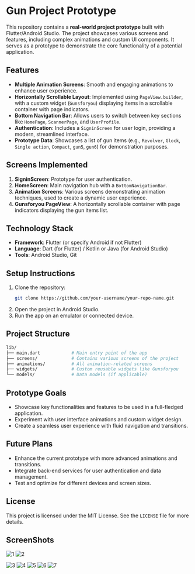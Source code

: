 
# Gun Project Prototype 

This repository contains a **real-world project prototype** built with Flutter/Android Studio. The project showcases various screens and features, including complex animations and custom UI components. It serves as a prototype to demonstrate the core functionality of a potential application.

## Features

- **Multiple Animation Screens**: Smooth and engaging animations to enhance user experience.
- **Horizontally Scrollable Layout**: Implemented using `PageView.builder`, with a custom widget (`Gunsforyou`) displaying items in a scrollable container with page indicators.
- **Bottom Navigation Bar**: Allows users to switch between key sections like `HomePage`, `ScannerPage`, and `UserProfile`.
- **Authentication**: Includes a `SigninScreen` for user login, providing a modern, streamlined interface.
- **Prototype Data**: Showcases a list of gun items (e.g., `Revolver`, `Glock`, `Single action`, `Compact`, `gun5`, `gun6`) for demonstration purposes.

## Screens Implemented

1. **SigninScreen**: Prototype for user authentication.
2. **HomeScreen**: Main navigation hub with a `BottomNavigationBar`.
3. **Animation Screens**: Various screens demonstrating animation techniques, used to create a dynamic user experience.
4. **Gunsforyou PageView**: A horizontally scrollable container with page indicators displaying the gun items list.

## Technology Stack

- **Framework**: Flutter (or specify Android if not Flutter)
- **Language**: Dart (for Flutter) / Kotlin or Java (for Android Studio)
- **Tools**: Android Studio, Git

## Setup Instructions

1. Clone the repository:
   ```bash
   git clone https://github.com/your-username/your-repo-name.git
   ```
2. Open the project in Android Studio.
3. Run the app on an emulator or connected device.

## Project Structure

```bash
lib/
├── main.dart            # Main entry point of the app
├── screens/             # Contains various screens of the project
├── animations/          # All animation-related screens
├── widgets/             # Custom reusable widgets like Gunsforyou
└── models/              # Data models (if applicable)
```

## Prototype Goals

- Showcase key functionalities and features to be used in a full-fledged application.
- Experiment with user interface animations and custom widget design.
- Create a seamless user experience with fluid navigation and transitions.

## Future Plans

- Enhance the current prototype with more advanced animations and transitions.
- Integrate back-end services for user authentication and data management.
- Test and optimize for different devices and screen sizes.

## License

This project is licensed under the MIT License. See the `LICENSE` file for more details.

## ScreenShots

![1](https://github.com/user-attachments/assets/11306057-306f-4033-a18d-b23127d48d70)
![2](https://github.com/user-attachments/assets/4dc3e4b8-43cf-4156-bd0b-dcb60ddb9063)

![3](https://github.com/user-attachments/assets/17c673dc-d2f0-4b58-a26d-0021fc0473cc)
![4](https://github.com/user-attachments/assets/6f632e95-2ebb-4a90-a2ec-9ef03097be58)
![5](https://github.com/user-attachments/assets/6a8b03dc-5454-46ce-bda2-2ccd7f90bba3)
![6](https://github.com/user-attachments/assets/3a147df7-2952-4355-92fe-b0e20ae367f4)
![7](https://github.com/user-attachments/assets/b62bf35e-2361-4a5b-af13-a63dd4128299)












